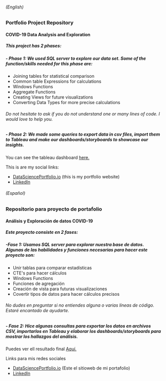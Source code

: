 ###### (English)
### Portfolio Project Repository
#### COVID-19 Data Analysis and Exploration

##### This project has 2 phases:
##### - Phase 1: We used SQL server to explore our data set. Some of the function/skills needed for this phase are:
- Joining tables for statistical comparison
- Common table Expressions for calculations
- Windows Functions
- Aggregate Functions
- Creating Views for future visualizations
- Converting Data Types for more precise calculations

###### Do not hesitate to ask if you do not understand one or many lines of code. I would love to help you.

##### - Phase 2: We made some queries to export data in csv files, import them to Tableau and make our dashboards/storyboards to showcase our insights.
You can see the tableau dashboard [here.](https://public.tableau.com/app/profile/luis.antonio.castillo.plancarte/viz/PortfolioProject_COVID19_17062300046570/Story1 "here.")

This is are my social links:
- [DataSciencePortfolio.io](https://www.datascienceportfol.io/luisplancarte) (this is my portfolio website)
- [LinkedIn](www.linkedin.com/in/luispl13 "LinkedIn")

###### (Español)
### Repositorio para proyecto de portafolio
#### Análisis y Exploración de datos COVID-19

##### Este proyecto consiste en 2 fases:
##### -Fase 1: Usamos SQL server para explorar nuestra base de datos. Algunas de las habilidades y funciones necesarias para hacer este proyecto son: 
- Unir tablas para comparar estadísticas
- CTE's para hacer cálculos
- Windows Functions
- Funciones de agregación
- Creación de vista para futuras visualizaciones
- Covertir tipos de datos para hacer cálculos precisos

###### No dudes en preguntar si no entiendes alguna o varias líneas de código. Estaré encantado de ayudarte.

##### - Fase 2: Hice algunas consultas para exportar los datos en archivos CSV, importarlos en Tableau y elaborar los dashboards/storyboards para mostrar los hallazgos del análisis.
Puedes ver ell resultado final [Aquí.](https://public.tableau.com/app/profile/luis.antonio.castillo.plancarte/viz/PortfolioProject_COVID19_17062300046570/Story1 "here.")

Links para mis redes sociales
- [DataSciencePortfolio.io](https://www.datascienceportfol.io/luisplancarte) (Este el sitioweb de mi portafolio)
- [LinkedIn](www.linkedin.com/in/luispl13 "LinkedIn")
